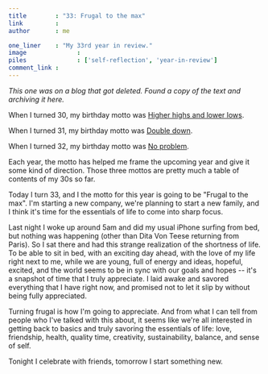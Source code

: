 ```yaml
---
title        : "33: Frugal to the max"
link         : 
author       : me

one_liner    : "My 33rd year in review."
image			   : 
piles			   : ['self-reflection', 'year-in-review']
comment_link : 
---
```


*This one was on a blog that got deleted. Found a copy of the text and archiving it here.*

When I turned 30, my birthday motto was [Higher highs and lower lows](/blog/2006/05-31-higher-highs-lower-lows).

When I turned 31, my birthday motto was [Double down](/blog/2007/05-29-double-down).

When I turned 32, my birthday motto was [No problem](/blog/2008/05-27-no-problem).

Each year, the motto has helped me frame the upcoming year and give it some kind of direction. Those three mottos are pretty much a table of contents of my 30s so far.

Today I turn 33, and I the motto for this year is going to be "Frugal to the max". I'm starting a new company, we're planning to start a new family, and I think it's time for the essentials of life to come into sharp focus.

Last night I woke up around 5am and did my usual iPhone surfing from bed, but nothing was happening (other than Dita Von Teese returning from Paris). So I sat there and had this strange realization of the shortness of life. To be able to sit in bed, with an exciting day ahead, with the love of my life right next to me, while we are young, full of energy and ideas, hopeful, excited, and the world seems to be in sync with our goals and hopes -- it's a snapshot of time that I truly appreciate. I laid awake and savored everything that I have right now, and promised not to let it slip by without being fully appreciated.

Turning frugal is how I'm going to appreciate. And from what I can tell from people who I've talked with this about, it seems like we're all interested in getting back to basics and truly savoring the essentials of life: love, friendship, health, quality time, creativity, sustainability, balance, and sense of self.

Tonight I celebrate with friends, tomorrow I start something new.
